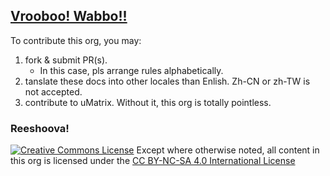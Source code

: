 ## [Vrooboo! Wabbo!!](https://umatrix-rules.github.io/#ovagarava---toc)

To contribute this org, you may:

1. fork & submit PR(s).
    - In this case, pls arrange rules alphabetically.
2. tanslate these docs into other locales than Enlish. Zh-CN or zh-TW is not accepted.
3. contribute to uMatrix. Without it, this org is totally pointless.

### Reeshoova!
<a rel="license" href="http://creativecommons.org/licenses/by-nc-sa/4.0/"><img alt="Creative Commons License" style="border-width:0" src="https://i.creativecommons.org/l/by-nc-sa/4.0/88x31.png" /></a>
Except where otherwise noted, all content in this org is licensed under the <a rel="license" href="http://creativecommons.org/licenses/by-nc-sa/4.0/">CC BY-NC-SA 4.0 International License</a>
